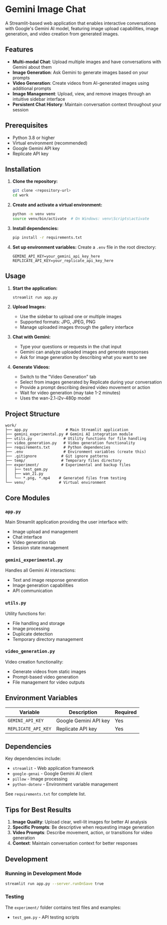 # Gemini Image Chat

A Streamlit-based web application that enables interactive conversations with Google's Gemini AI model, featuring image upload capabilities, image generation, and video creation from generated images.

## Features

- **Multi-modal Chat**: Upload multiple images and have conversations with Gemini about them
- **Image Generation**: Ask Gemini to generate images based on your prompts
- **Video Generation**: Create videos from AI-generated images using additional prompts
- **Image Management**: Upload, view, and remove images through an intuitive sidebar interface
- **Persistent Chat History**: Maintain conversation context throughout your session

## Prerequisites

- Python 3.8 or higher
- Virtual environment (recommended)
- Google Gemini API key
- Replicate API key

## Installation

1. **Clone the repository:**
   ```bash
   git clone <repository-url>
   cd work
   ```

2. **Create and activate a virtual environment:**
   ```bash
   python -m venv venv
   source venv/bin/activate  # On Windows: venv\Scripts\activate
   ```

3. **Install dependencies:**
   ```bash
   pip install -r requirements.txt
   ```

4. **Set up environment variables:**
   Create a `.env` file in the root directory:
   ```env
   GEMINI_API_KEY=your_gemini_api_key_here
   REPLICATE_API_KEY=your_replicate_api_key_here
   ```

## Usage

1. **Start the application:**
   ```bash
   streamlit run app.py
   ```

2. **Upload Images:**
   - Use the sidebar to upload one or multiple images
   - Supported formats: JPG, JPEG, PNG
   - Manage uploaded images through the gallery interface

3. **Chat with Gemini:**
   - Type your questions or requests in the chat input
   - Gemini can analyze uploaded images and generate responses
   - Ask for image generation by describing what you want to see

4. **Generate Videos:**
   - Switch to the "Video Generation" tab
   - Select from images generated by Replicate during your conversation
   - Provide a prompt describing desired video movement or action
   - Wait for video generation (may take 1-2 minutes)
   - Uses the wan-2.1-i2v-480p model

## Project Structure

```
work/
├── app.py                 # Main Streamlit application
├── gemini_experimental.py # Gemini AI integration module
├── utils.py              # Utility functions for file handling
├── video_generation.py   # Video generation functionality
├── requirements.txt      # Python dependencies
├── .env                  # Environment variables (create this)
├── .gitignore           # Git ignore patterns
├── temp/                # Temporary files directory
├── experiment/          # Experimental and backup files
│   ├── test_gem.py
│   ├── wan_21.py
│   └── *.png, *.mp4    # Generated files from testing
└── venv/               # Virtual environment
```

## Core Modules

### `app.py`
Main Streamlit application providing the user interface with:
- Image upload and management
- Chat interface
- Video generation tab
- Session state management

### `gemini_experimental.py`
Handles all Gemini AI interactions:
- Text and image response generation
- Image generation capabilities
- API communication

### `utils.py`
Utility functions for:
- File handling and storage
- Image processing
- Duplicate detection
- Temporary directory management

### `video_generation.py`
Video creation functionality:
- Generate videos from static images
- Prompt-based video generation
- File management for video outputs

## Environment Variables

| Variable | Description | Required |
|----------|-------------|----------|
| `GEMINI_API_KEY` | Google Gemini API key | Yes |
| `REPLICATE_API_KEY` | Replicate API key  | Yes |

## Dependencies

Key dependencies include:
- `streamlit` - Web application framework
- `google-genai` - Google Gemini AI client
- `pillow` - Image processing
- `python-dotenv` - Environment variable management

See `requirements.txt` for complete list.

## Tips for Best Results

1. **Image Quality**: Upload clear, well-lit images for better AI analysis
2. **Specific Prompts**: Be descriptive when requesting image generation
3. **Video Prompts**: Describe movement, action, or transitions for video generation
4. **Context**: Maintain conversation context for better responses



## Development

### Running in Development Mode
```bash
streamlit run app.py --server.runOnSave true
```

### Testing
The `experiment/` folder contains test files and examples:
- `test_gem.py` - API testing scripts

